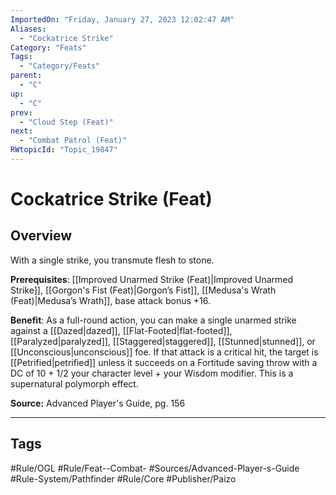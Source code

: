 ```yaml
---
ImportedOn: "Friday, January 27, 2023 12:02:47 AM"
Aliases:
  - "Cockatrice Strike"
Category: "Feats"
Tags:
  - "Category/Feats"
parent:
  - "C"
up:
  - "C"
prev:
  - "Cloud Step (Feat)"
next:
  - "Combat Patrol (Feat)"
RWtopicId: "Topic_19847"
---
```

# Cockatrice Strike (Feat)
## Overview
With a single strike, you transmute flesh to stone.

**Prerequisites**: [[Improved Unarmed Strike (Feat)|Improved Unarmed Strike]], [[Gorgon's Fist (Feat)|Gorgon’s Fist]], [[Medusa's Wrath (Feat)|Medusa’s Wrath]], base attack bonus +16.

**Benefit**: As a full-round action, you can make a single unarmed strike against a [[Dazed|dazed]], [[Flat-Footed|flat-footed]], [[Paralyzed|paralyzed]], [[Staggered|staggered]], [[Stunned|stunned]], or [[Unconscious|unconscious]] foe. If that attack is a critical hit, the target is [[Petrified|petrified]] unless it succeeds on a Fortitude saving throw with a DC of 10 + 1/2 your character level + your Wisdom modifier. This is a supernatural polymorph effect.

**Source:** Advanced Player's Guide, pg. 156


---
## Tags
#Rule/OGL #Rule/Feat--Combat- #Sources/Advanced-Player-s-Guide #Rule-System/Pathfinder #Rule/Core #Publisher/Paizo

